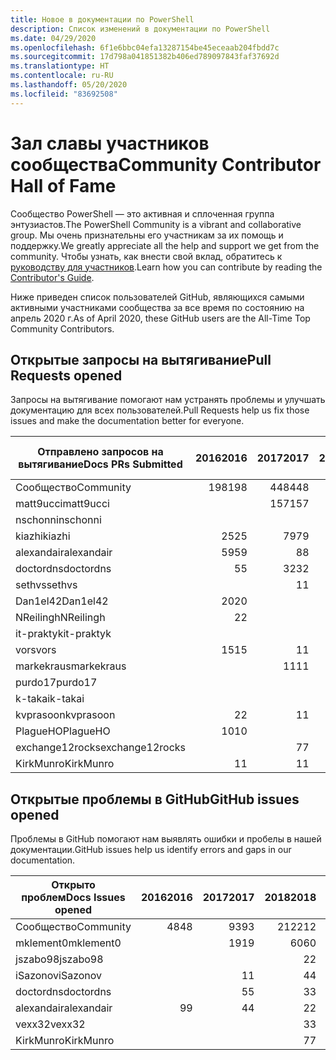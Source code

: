 ```yaml
---
title: Новое в документации по PowerShell
description: Список изменений в документации по PowerShell
ms.date: 04/29/2020
ms.openlocfilehash: 6f1e6bbc04efa13287154be45eceaab204fbdd7c
ms.sourcegitcommit: 17d798a041851382b406ed789097843faf37692d
ms.translationtype: HT
ms.contentlocale: ru-RU
ms.lasthandoff: 05/20/2020
ms.locfileid: "83692508"
---
```

# <a name="community-contributor-hall-of-fame"></a><span data-ttu-id="785e9-103">Зал славы участников сообщества</span><span class="sxs-lookup"><span data-stu-id="785e9-103">Community Contributor Hall of Fame</span></span>

<span data-ttu-id="785e9-104">Сообщество PowerShell — это активная и сплоченная группа энтузиастов.</span><span class="sxs-lookup"><span data-stu-id="785e9-104">The PowerShell Community is a vibrant and collaborative group.</span></span> <span data-ttu-id="785e9-105">Мы очень признательны его участникам за их помощь и поддержку.</span><span class="sxs-lookup"><span data-stu-id="785e9-105">We greatly appreciate all the help and support we get from the community.</span></span> <span data-ttu-id="785e9-106">Чтобы узнать, как внести свой вклад, обратитесь к [руководству для участников][contrib].</span><span class="sxs-lookup"><span data-stu-id="785e9-106">Learn how you can contribute by reading the [Contributor's Guide][contrib].</span></span>

<span data-ttu-id="785e9-107">Ниже приведен список пользователей GitHub, являющихся самыми активными участниками сообщества за все время по состоянию на апрель 2020 г.</span><span class="sxs-lookup"><span data-stu-id="785e9-107">As of April 2020, these GitHub users are the All-Time Top Community Contributors.</span></span>

## <a name="pull-requests-opened"></a><span data-ttu-id="785e9-108">Открытые запросы на вытягивание</span><span class="sxs-lookup"><span data-stu-id="785e9-108">Pull Requests opened</span></span>

<span data-ttu-id="785e9-109">Запросы на вытягивание помогают нам устранять проблемы и улучшать документацию для всех пользователей.</span><span class="sxs-lookup"><span data-stu-id="785e9-109">Pull Requests help us fix those issues and make the documentation better for everyone.</span></span>

| <span data-ttu-id="785e9-110">Отправлено запросов на вытягивание</span><span class="sxs-lookup"><span data-stu-id="785e9-110">Docs PRs Submitted</span></span> | <span data-ttu-id="785e9-111">2016</span><span class="sxs-lookup"><span data-stu-id="785e9-111">2016</span></span> | <span data-ttu-id="785e9-112">2017</span><span class="sxs-lookup"><span data-stu-id="785e9-112">2017</span></span> | <span data-ttu-id="785e9-113">2018</span><span class="sxs-lookup"><span data-stu-id="785e9-113">2018</span></span> | <span data-ttu-id="785e9-114">2019</span><span class="sxs-lookup"><span data-stu-id="785e9-114">2019</span></span> | <span data-ttu-id="785e9-115">2020</span><span class="sxs-lookup"><span data-stu-id="785e9-115">2020</span></span> | <span data-ttu-id="785e9-116">Grand Total</span><span class="sxs-lookup"><span data-stu-id="785e9-116">Grand Total</span></span> |
| ------------------ | ---: | ---: | ---: | ---: | ---: | ----------: |
| <span data-ttu-id="785e9-117">Сообщество</span><span class="sxs-lookup"><span data-stu-id="785e9-117">Community</span></span>          |  <span data-ttu-id="785e9-118">198</span><span class="sxs-lookup"><span data-stu-id="785e9-118">198</span></span> |  <span data-ttu-id="785e9-119">448</span><span class="sxs-lookup"><span data-stu-id="785e9-119">448</span></span> |  <span data-ttu-id="785e9-120">468</span><span class="sxs-lookup"><span data-stu-id="785e9-120">468</span></span> |  <span data-ttu-id="785e9-121">322</span><span class="sxs-lookup"><span data-stu-id="785e9-121">322</span></span> |   <span data-ttu-id="785e9-122">38</span><span class="sxs-lookup"><span data-stu-id="785e9-122">38</span></span> |        <span data-ttu-id="785e9-123">1477</span><span class="sxs-lookup"><span data-stu-id="785e9-123">1477</span></span> |
| <span data-ttu-id="785e9-124">matt9ucci</span><span class="sxs-lookup"><span data-stu-id="785e9-124">matt9ucci</span></span>          |      |  <span data-ttu-id="785e9-125">157</span><span class="sxs-lookup"><span data-stu-id="785e9-125">157</span></span> |   <span data-ttu-id="785e9-126">80</span><span class="sxs-lookup"><span data-stu-id="785e9-126">80</span></span> |   <span data-ttu-id="785e9-127">30</span><span class="sxs-lookup"><span data-stu-id="785e9-127">30</span></span> |      |         <span data-ttu-id="785e9-128">267</span><span class="sxs-lookup"><span data-stu-id="785e9-128">267</span></span> |
| <span data-ttu-id="785e9-129">nschonni</span><span class="sxs-lookup"><span data-stu-id="785e9-129">nschonni</span></span>           |      |      |   <span data-ttu-id="785e9-130">14</span><span class="sxs-lookup"><span data-stu-id="785e9-130">14</span></span> |  <span data-ttu-id="785e9-131">138</span><span class="sxs-lookup"><span data-stu-id="785e9-131">138</span></span> |      |         <span data-ttu-id="785e9-132">152</span><span class="sxs-lookup"><span data-stu-id="785e9-132">152</span></span> |
| <span data-ttu-id="785e9-133">kiazhi</span><span class="sxs-lookup"><span data-stu-id="785e9-133">kiazhi</span></span>             |   <span data-ttu-id="785e9-134">25</span><span class="sxs-lookup"><span data-stu-id="785e9-134">25</span></span> |   <span data-ttu-id="785e9-135">79</span><span class="sxs-lookup"><span data-stu-id="785e9-135">79</span></span> |   <span data-ttu-id="785e9-136">12</span><span class="sxs-lookup"><span data-stu-id="785e9-136">12</span></span> |      |      |         <span data-ttu-id="785e9-137">116</span><span class="sxs-lookup"><span data-stu-id="785e9-137">116</span></span> |
| <span data-ttu-id="785e9-138">alexandair</span><span class="sxs-lookup"><span data-stu-id="785e9-138">alexandair</span></span>         |   <span data-ttu-id="785e9-139">59</span><span class="sxs-lookup"><span data-stu-id="785e9-139">59</span></span> |    <span data-ttu-id="785e9-140">8</span><span class="sxs-lookup"><span data-stu-id="785e9-140">8</span></span> |   <span data-ttu-id="785e9-141">26</span><span class="sxs-lookup"><span data-stu-id="785e9-141">26</span></span> |    <span data-ttu-id="785e9-142">2</span><span class="sxs-lookup"><span data-stu-id="785e9-142">2</span></span> |    <span data-ttu-id="785e9-143">1</span><span class="sxs-lookup"><span data-stu-id="785e9-143">1</span></span> |          <span data-ttu-id="785e9-144">96</span><span class="sxs-lookup"><span data-stu-id="785e9-144">96</span></span> |
| <span data-ttu-id="785e9-145">doctordns</span><span class="sxs-lookup"><span data-stu-id="785e9-145">doctordns</span></span>          |    <span data-ttu-id="785e9-146">5</span><span class="sxs-lookup"><span data-stu-id="785e9-146">5</span></span> |   <span data-ttu-id="785e9-147">32</span><span class="sxs-lookup"><span data-stu-id="785e9-147">32</span></span> |   <span data-ttu-id="785e9-148">20</span><span class="sxs-lookup"><span data-stu-id="785e9-148">20</span></span> |    <span data-ttu-id="785e9-149">7</span><span class="sxs-lookup"><span data-stu-id="785e9-149">7</span></span> |    <span data-ttu-id="785e9-150">2</span><span class="sxs-lookup"><span data-stu-id="785e9-150">2</span></span> |          <span data-ttu-id="785e9-151">66</span><span class="sxs-lookup"><span data-stu-id="785e9-151">66</span></span> |
| <span data-ttu-id="785e9-152">sethvs</span><span class="sxs-lookup"><span data-stu-id="785e9-152">sethvs</span></span>             |      |    <span data-ttu-id="785e9-153">1</span><span class="sxs-lookup"><span data-stu-id="785e9-153">1</span></span> |   <span data-ttu-id="785e9-154">44</span><span class="sxs-lookup"><span data-stu-id="785e9-154">44</span></span> |      |      |          <span data-ttu-id="785e9-155">45</span><span class="sxs-lookup"><span data-stu-id="785e9-155">45</span></span> |
| <span data-ttu-id="785e9-156">Dan1el42</span><span class="sxs-lookup"><span data-stu-id="785e9-156">Dan1el42</span></span>           |   <span data-ttu-id="785e9-157">20</span><span class="sxs-lookup"><span data-stu-id="785e9-157">20</span></span> |      |      |      |      |          <span data-ttu-id="785e9-158">20</span><span class="sxs-lookup"><span data-stu-id="785e9-158">20</span></span> |
| <span data-ttu-id="785e9-159">NReilingh</span><span class="sxs-lookup"><span data-stu-id="785e9-159">NReilingh</span></span>          |    <span data-ttu-id="785e9-160">2</span><span class="sxs-lookup"><span data-stu-id="785e9-160">2</span></span> |      |   <span data-ttu-id="785e9-161">13</span><span class="sxs-lookup"><span data-stu-id="785e9-161">13</span></span> |    <span data-ttu-id="785e9-162">3</span><span class="sxs-lookup"><span data-stu-id="785e9-162">3</span></span> |      |          <span data-ttu-id="785e9-163">18</span><span class="sxs-lookup"><span data-stu-id="785e9-163">18</span></span> |
| <span data-ttu-id="785e9-164">it-praktyk</span><span class="sxs-lookup"><span data-stu-id="785e9-164">it-praktyk</span></span>         |      |      |   <span data-ttu-id="785e9-165">16</span><span class="sxs-lookup"><span data-stu-id="785e9-165">16</span></span> |    <span data-ttu-id="785e9-166">1</span><span class="sxs-lookup"><span data-stu-id="785e9-166">1</span></span> |      |          <span data-ttu-id="785e9-167">17</span><span class="sxs-lookup"><span data-stu-id="785e9-167">17</span></span> |
| <span data-ttu-id="785e9-168">vors</span><span class="sxs-lookup"><span data-stu-id="785e9-168">vors</span></span>               |   <span data-ttu-id="785e9-169">15</span><span class="sxs-lookup"><span data-stu-id="785e9-169">15</span></span> |    <span data-ttu-id="785e9-170">1</span><span class="sxs-lookup"><span data-stu-id="785e9-170">1</span></span> |      |      |      |          <span data-ttu-id="785e9-171">16</span><span class="sxs-lookup"><span data-stu-id="785e9-171">16</span></span> |
| <span data-ttu-id="785e9-172">markekraus</span><span class="sxs-lookup"><span data-stu-id="785e9-172">markekraus</span></span>         |      |   <span data-ttu-id="785e9-173">11</span><span class="sxs-lookup"><span data-stu-id="785e9-173">11</span></span> |    <span data-ttu-id="785e9-174">5</span><span class="sxs-lookup"><span data-stu-id="785e9-174">5</span></span> |      |      |          <span data-ttu-id="785e9-175">16</span><span class="sxs-lookup"><span data-stu-id="785e9-175">16</span></span> |
| <span data-ttu-id="785e9-176">purdo17</span><span class="sxs-lookup"><span data-stu-id="785e9-176">purdo17</span></span>            |      |      |   <span data-ttu-id="785e9-177">13</span><span class="sxs-lookup"><span data-stu-id="785e9-177">13</span></span> |      |      |          <span data-ttu-id="785e9-178">13</span><span class="sxs-lookup"><span data-stu-id="785e9-178">13</span></span> |
| <span data-ttu-id="785e9-179">k-takai</span><span class="sxs-lookup"><span data-stu-id="785e9-179">k-takai</span></span>            |      |      |    <span data-ttu-id="785e9-180">5</span><span class="sxs-lookup"><span data-stu-id="785e9-180">5</span></span> |    <span data-ttu-id="785e9-181">1</span><span class="sxs-lookup"><span data-stu-id="785e9-181">1</span></span> |    <span data-ttu-id="785e9-182">7</span><span class="sxs-lookup"><span data-stu-id="785e9-182">7</span></span> |          <span data-ttu-id="785e9-183">13</span><span class="sxs-lookup"><span data-stu-id="785e9-183">13</span></span> |
| <span data-ttu-id="785e9-184">kvprasoon</span><span class="sxs-lookup"><span data-stu-id="785e9-184">kvprasoon</span></span>          |    <span data-ttu-id="785e9-185">2</span><span class="sxs-lookup"><span data-stu-id="785e9-185">2</span></span> |    <span data-ttu-id="785e9-186">1</span><span class="sxs-lookup"><span data-stu-id="785e9-186">1</span></span> |    <span data-ttu-id="785e9-187">7</span><span class="sxs-lookup"><span data-stu-id="785e9-187">7</span></span> |    <span data-ttu-id="785e9-188">2</span><span class="sxs-lookup"><span data-stu-id="785e9-188">2</span></span> |      |          <span data-ttu-id="785e9-189">12</span><span class="sxs-lookup"><span data-stu-id="785e9-189">12</span></span> |
| <span data-ttu-id="785e9-190">PlagueHO</span><span class="sxs-lookup"><span data-stu-id="785e9-190">PlagueHO</span></span>           |   <span data-ttu-id="785e9-191">10</span><span class="sxs-lookup"><span data-stu-id="785e9-191">10</span></span> |      |      |    <span data-ttu-id="785e9-192">1</span><span class="sxs-lookup"><span data-stu-id="785e9-192">1</span></span> |      |          <span data-ttu-id="785e9-193">11</span><span class="sxs-lookup"><span data-stu-id="785e9-193">11</span></span> |
| <span data-ttu-id="785e9-194">exchange12rocks</span><span class="sxs-lookup"><span data-stu-id="785e9-194">exchange12rocks</span></span>    |      |    <span data-ttu-id="785e9-195">7</span><span class="sxs-lookup"><span data-stu-id="785e9-195">7</span></span> |    <span data-ttu-id="785e9-196">3</span><span class="sxs-lookup"><span data-stu-id="785e9-196">3</span></span> |      |      |          <span data-ttu-id="785e9-197">10</span><span class="sxs-lookup"><span data-stu-id="785e9-197">10</span></span> |
| <span data-ttu-id="785e9-198">KirkMunro</span><span class="sxs-lookup"><span data-stu-id="785e9-198">KirkMunro</span></span>          |    <span data-ttu-id="785e9-199">1</span><span class="sxs-lookup"><span data-stu-id="785e9-199">1</span></span> |    <span data-ttu-id="785e9-200">1</span><span class="sxs-lookup"><span data-stu-id="785e9-200">1</span></span> |    <span data-ttu-id="785e9-201">2</span><span class="sxs-lookup"><span data-stu-id="785e9-201">2</span></span> |    <span data-ttu-id="785e9-202">6</span><span class="sxs-lookup"><span data-stu-id="785e9-202">6</span></span> |      |          <span data-ttu-id="785e9-203">10</span><span class="sxs-lookup"><span data-stu-id="785e9-203">10</span></span> |

## <a name="github-issues-opened"></a><span data-ttu-id="785e9-204">Открытые проблемы в GitHub</span><span class="sxs-lookup"><span data-stu-id="785e9-204">GitHub issues opened</span></span>

<span data-ttu-id="785e9-205">Проблемы в GitHub помогают нам выявлять ошибки и пробелы в нашей документации.</span><span class="sxs-lookup"><span data-stu-id="785e9-205">GitHub issues help us identify errors and gaps in our documentation.</span></span>

| <span data-ttu-id="785e9-206">Открыто проблем</span><span class="sxs-lookup"><span data-stu-id="785e9-206">Docs Issues opened</span></span> | <span data-ttu-id="785e9-207">2016</span><span class="sxs-lookup"><span data-stu-id="785e9-207">2016</span></span> | <span data-ttu-id="785e9-208">2017</span><span class="sxs-lookup"><span data-stu-id="785e9-208">2017</span></span> | <span data-ttu-id="785e9-209">2018</span><span class="sxs-lookup"><span data-stu-id="785e9-209">2018</span></span> | <span data-ttu-id="785e9-210">2019</span><span class="sxs-lookup"><span data-stu-id="785e9-210">2019</span></span> | <span data-ttu-id="785e9-211">2020</span><span class="sxs-lookup"><span data-stu-id="785e9-211">2020</span></span> | <span data-ttu-id="785e9-212">Grand Total</span><span class="sxs-lookup"><span data-stu-id="785e9-212">Grand Total</span></span> |
| ------------------ | ---: | ---: | ---: | ---: | ---: | ----------: |
| <span data-ttu-id="785e9-213">Сообщество</span><span class="sxs-lookup"><span data-stu-id="785e9-213">Community</span></span>          |   <span data-ttu-id="785e9-214">48</span><span class="sxs-lookup"><span data-stu-id="785e9-214">48</span></span> |   <span data-ttu-id="785e9-215">93</span><span class="sxs-lookup"><span data-stu-id="785e9-215">93</span></span> |  <span data-ttu-id="785e9-216">212</span><span class="sxs-lookup"><span data-stu-id="785e9-216">212</span></span> |  <span data-ttu-id="785e9-217">575</span><span class="sxs-lookup"><span data-stu-id="785e9-217">575</span></span> |  <span data-ttu-id="785e9-218">212</span><span class="sxs-lookup"><span data-stu-id="785e9-218">212</span></span> |        <span data-ttu-id="785e9-219">1152</span><span class="sxs-lookup"><span data-stu-id="785e9-219">1152</span></span> |
| <span data-ttu-id="785e9-220">mklement0</span><span class="sxs-lookup"><span data-stu-id="785e9-220">mklement0</span></span>          |      |   <span data-ttu-id="785e9-221">19</span><span class="sxs-lookup"><span data-stu-id="785e9-221">19</span></span> |   <span data-ttu-id="785e9-222">60</span><span class="sxs-lookup"><span data-stu-id="785e9-222">60</span></span> |   <span data-ttu-id="785e9-223">56</span><span class="sxs-lookup"><span data-stu-id="785e9-223">56</span></span> |   <span data-ttu-id="785e9-224">26</span><span class="sxs-lookup"><span data-stu-id="785e9-224">26</span></span> |         <span data-ttu-id="785e9-225">161</span><span class="sxs-lookup"><span data-stu-id="785e9-225">161</span></span> |
| <span data-ttu-id="785e9-226">jszabo98</span><span class="sxs-lookup"><span data-stu-id="785e9-226">jszabo98</span></span>           |      |      |    <span data-ttu-id="785e9-227">2</span><span class="sxs-lookup"><span data-stu-id="785e9-227">2</span></span> |   <span data-ttu-id="785e9-228">15</span><span class="sxs-lookup"><span data-stu-id="785e9-228">15</span></span> |    <span data-ttu-id="785e9-229">3</span><span class="sxs-lookup"><span data-stu-id="785e9-229">3</span></span> |          <span data-ttu-id="785e9-230">20</span><span class="sxs-lookup"><span data-stu-id="785e9-230">20</span></span> |
| <span data-ttu-id="785e9-231">iSazonov</span><span class="sxs-lookup"><span data-stu-id="785e9-231">iSazonov</span></span>           |      |    <span data-ttu-id="785e9-232">1</span><span class="sxs-lookup"><span data-stu-id="785e9-232">1</span></span> |    <span data-ttu-id="785e9-233">4</span><span class="sxs-lookup"><span data-stu-id="785e9-233">4</span></span> |   <span data-ttu-id="785e9-234">10</span><span class="sxs-lookup"><span data-stu-id="785e9-234">10</span></span> |    <span data-ttu-id="785e9-235">4</span><span class="sxs-lookup"><span data-stu-id="785e9-235">4</span></span> |          <span data-ttu-id="785e9-236">19</span><span class="sxs-lookup"><span data-stu-id="785e9-236">19</span></span> |
| <span data-ttu-id="785e9-237">doctordns</span><span class="sxs-lookup"><span data-stu-id="785e9-237">doctordns</span></span>          |      |    <span data-ttu-id="785e9-238">5</span><span class="sxs-lookup"><span data-stu-id="785e9-238">5</span></span> |    <span data-ttu-id="785e9-239">3</span><span class="sxs-lookup"><span data-stu-id="785e9-239">3</span></span> |    <span data-ttu-id="785e9-240">5</span><span class="sxs-lookup"><span data-stu-id="785e9-240">5</span></span> |    <span data-ttu-id="785e9-241">4</span><span class="sxs-lookup"><span data-stu-id="785e9-241">4</span></span> |          <span data-ttu-id="785e9-242">17</span><span class="sxs-lookup"><span data-stu-id="785e9-242">17</span></span> |
| <span data-ttu-id="785e9-243">alexandair</span><span class="sxs-lookup"><span data-stu-id="785e9-243">alexandair</span></span>         |    <span data-ttu-id="785e9-244">9</span><span class="sxs-lookup"><span data-stu-id="785e9-244">9</span></span> |    <span data-ttu-id="785e9-245">4</span><span class="sxs-lookup"><span data-stu-id="785e9-245">4</span></span> |    <span data-ttu-id="785e9-246">2</span><span class="sxs-lookup"><span data-stu-id="785e9-246">2</span></span> |      |      |          <span data-ttu-id="785e9-247">15</span><span class="sxs-lookup"><span data-stu-id="785e9-247">15</span></span> |
| <span data-ttu-id="785e9-248">vexx32</span><span class="sxs-lookup"><span data-stu-id="785e9-248">vexx32</span></span>             |      |      |    <span data-ttu-id="785e9-249">3</span><span class="sxs-lookup"><span data-stu-id="785e9-249">3</span></span> |   <span data-ttu-id="785e9-250">11</span><span class="sxs-lookup"><span data-stu-id="785e9-250">11</span></span> |      |          <span data-ttu-id="785e9-251">14</span><span class="sxs-lookup"><span data-stu-id="785e9-251">14</span></span> |
| <span data-ttu-id="785e9-252">KirkMunro</span><span class="sxs-lookup"><span data-stu-id="785e9-252">KirkMunro</span></span>          |      |      |    <span data-ttu-id="785e9-253">7</span><span class="sxs-lookup"><span data-stu-id="785e9-253">7</span></span> |    <span data-ttu-id="785e9-254">7</span><span class="sxs-lookup"><span data-stu-id="785e9-254">7</span></span> |      |          <span data-ttu-id="785e9-255">14</span><span class="sxs-lookup"><span data-stu-id="785e9-255">14</span></span> |

<!-- Link references -->
[contrib]: contributing/overview.md
